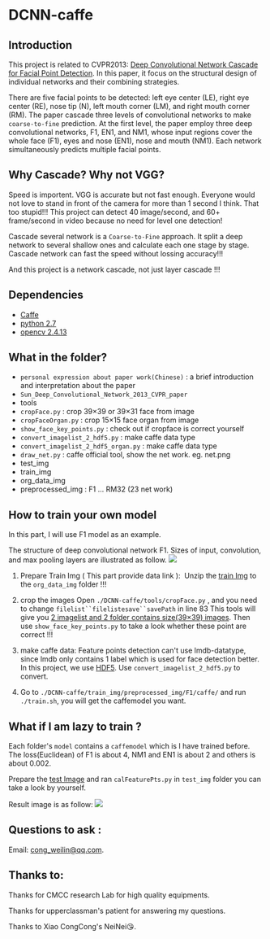 # DCNN-caffe
## Introduction
This project is related to CVPR2013: [Deep Convolutional Network Cascade for Facial Point Detection](http://www.cv-foundation.org/openaccess/content_cvpr_2013/papers/Sun_Deep_Convolutional_Network_2013_CVPR_paper.pdf). In this paper, it focus on the structural design of individual networks and their combining strategies.

There are five facial points to be detected: left eye center (LE), right eye center (RE), nose tip (N), left mouth corner (LM), and right mouth corner (RM). The paper cascade three levels of convolutional networks to make `coarse-to-fine` prediction. At the first level, the paper employ three deep convolutional networks, F1, EN1, and NM1, whose input regions cover the whole face (F1), eyes and nose (EN1), nose and mouth (NM1). Each network simultaneously predicts multiple facial points. 

## Why Cascade? Why not VGG?
Speed is importent. VGG is accurate but not fast enough. Everyone would not love to stand in front of the camera for more than 1 second I think. That too stupid!!! This project can detect 40 image/second, and 60+ frame/second in video because no need for level one detection!

Cascade several network is a `Coarse-to-Fine` approach. It split a deep network to several shallow ones and calculate each one stage by stage. Cascade network can fast the speed without lossing accuracy!!!

And this project is a network cascade, not just layer cascade !!!


## Dependencies
* [Caffe](http://caffe.berkeleyvision.org)
* [python 2.7](https://www.python.org)
* [opencv 2.4.13](http://opencv.org)

## What in the folder?
* `personal expression about paper work(Chinese)` : a brief introduction and interpretation about the paper
* `Sun_Deep_Convolutional_Network_2013_CVPR_paper`
* tools
 * `cropFace.py` : crop 39×39 or 39×31 face from image
 * `cropFaceOrgan.py` : crop 15×15 face organ from image
 * `show_face_key_points.py` : check out if cropface is correct yourself
 * `convert_imagelist_2_hdf5.py` : make caffe data type
 * `convert_imagelist_2_hdf5_organ.py` : make caffe data type
 * `draw_net.py` : caffe official tool, show the net work. eg. net.png
* test_img 
* train_img
 * org_data_img
 * preprocessed_img : F1 ... RM32 (23 net work)

## How to train your own model
In this part, I will use F1 model as an example.

The structure of deep convolutional network F1. Sizes of input, convolution, and max pooling layers are illustrated as follow.
![](https://github.com/CongWeilin/DCNN-caffe/blob/master/intro_img/intro2.png)

1. Prepare Train Img ( This part provide data link ): 
  Unzip the [train Img](https://pan.baidu.com/s/1bpwxqDT) to the `org_data_img` folder !!!
 
2. crop the images
  Open `./DCNN-caffe/tools/cropFace.py` , and you need to change `filelist``filelistesave``savePath` in line 83
  This tools will give you [2 imagelist and 2 folder contains size(39×39) images](https://pan.baidu.com/s/1nuYwxuD).
  Then use `show_face_key_points.py` to take a look whether these point are correct !!! 
  
3. make caffe data:
  Feature points detection can't use lmdb-datatype, since lmdb only contains 1 label which is used for face detection better. In this project, we use [HDF5](http://www.hdfgroup.org/HDF5/). Use `convert_imagelist_2_hdf5.py` to convert. 
  
4. Go to `./DCNN-caffe/train_img/preprocessed_img/F1/caffe/` and run `./train.sh`, you will get the caffemodel you want.

## What if I am lazy to train ?
Each folder's `model` contains a `caffemodel` which is I have trained before. The loss(Euclidean) of F1 is about 4, NM1 and EN1 is about 2 and others is about 0.002.

Prepare the [test Image](https://pan.baidu.com/s/1slcrYQL) and ran `calFeaturePts.py` in `test_img` folder you can take a look by yourself.

Result image is as follow:
![](https://github.com/CongWeilin/DCNN-caffe/blob/master/test_img/result.jpg)
## Questions to ask :
Email: cong_weilin@qq.com.

## Thanks to:
Thanks for CMCC research Lab for high quality equipments.

Thanks for upperclassman's patient for answering my questions.

Thanks to Xiao CongCong's NeiNei😘.

